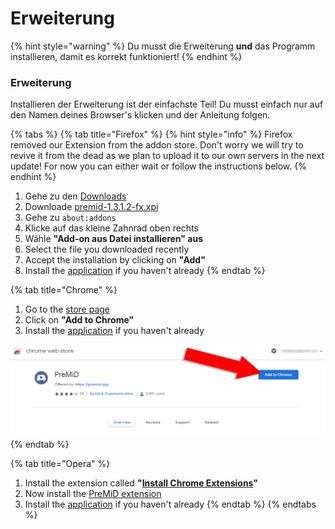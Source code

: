 # Erweiterung

{% hint style="warning" %}
 Du musst die Erweiterung **und** das Programm installieren, damit es korrekt funktioniert!
{% endhint %}

### Erweiterung

Installieren der Erweiterung ist der einfachste Teil! Du musst einfach nur auf den Namen deines Browser's klicken und der Anleitung folgen.

{% tabs %}
{% tab title="Firefox" %}
{% hint style="info" %}
Firefox removed our Extension from the addon store. Don't worry we will try to revive it from the dead as we plan to upload it to our own servers in the next update! For now you can either wait or follow the instructions below.
{% endhint %}



1. Gehe zu den [Downloads](https://github.com/PreMiD/PreMiD/releases)
2. Downloade [premid-1.3.1.2-fx.xpi](https://github.com/PreMiD/PreMiD/releases)
3. Gehe zu `about:addons`
4. Klicke auf das kleine Zahnrad oben rechts
5. Wähle **"Add-on aus Datei installieren" aus**
6. Select the file you downloaded recently
7. Accept the installation by clicking on **"Add"**
8. Install the [application](https://github.com/PreMiD/PreMiD/wiki/Installation#application) if you haven't already
{% endtab %}

{% tab title="Chrome" %}
1. Go to the [store page](https://chrome.google.com/webstore/detail/premid/agjnjboanicjcpenljmaaigopkgdnihi?authuser=0&hl=en)
2. Click on **"Add to Chrome"**
3. Install the [application](https://github.com/PreMiD/PreMiD/wiki/Installation#application) if you haven't already

![Chrome Web Store](../.gitbook/assets/add-to-chrome_edited.png)
{% endtab %}

{% tab title="Opera" %}
1. Install the extension called **"**[**Install Chrome Extensions**](https://addons.opera.com/en/extensions/details/install-chrome-extensions/)**"**
2. Now install the [PreMiD extension](https://chrome.google.com/webstore/detail/premid/agjnjboanicjcpenljmaaigopkgdnihi)
3. Install the [application](https://github.com/PreMiD/PreMiD/wiki/Installation#application) if you haven't already
{% endtab %}
{% endtabs %}

